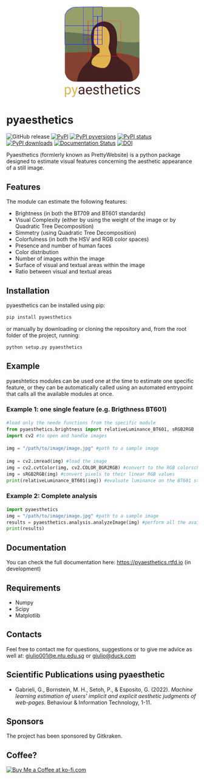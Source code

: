 <p align="center">
    <img width="200" src="https://github.com/Gabrock94/pyaesthetics/blob/master/docs/pyaesthetics_small.png" alt="Logo">
</p>

# pyaesthetics
![GitHub release](https://img.shields.io/github/release/Gabrock94/prettywebsite.svg)
[![PyPI](https://img.shields.io/pypi/v/pyaesthetics.svg)](https://badge.fury.io/py/pyaesthetics)
[![PyPI pyversions](https://img.shields.io/pypi/pyversions/pyaesthetics.svg)](https://pypi.python.org/pypi/pyaesthetics/)
[![PyPI status](https://img.shields.io/pypi/status/pyaesthetics.svg)](https://pypi.python.org/pypi/pyaesthetics/)
[![PyPI downloads](https://img.shields.io/pypi/dm/pyaesthetics.svg?label=PyPI%20downloads)](https://pypi.python.org/pypi/pyaesthetics/)
[![Documentation Status](https://readthedocs.org/projects/pyaesthetics/badge/?version=latest)](http://pyaesthetics.readthedocs.io/en/latest/?badge=latest)
[![DOI](https://zenodo.org/badge/129248933.svg)](https://zenodo.org/badge/latestdoi/129248933)

Pyaesthetics (formlerly known as PrettyWebsite) is a python package designed to estimate visual features concerning the aesthetic appearance of a still image.

## Features
The module can estimate the following features:
-  Brightness (in both the BT709 and BT601 standards)
-  Visual Complexity (either by using the weight of the image or by Quadratic Tree Decomposition)
-  Simmetry (using Quadratic Tree Decomposition)
-  Colorfulness (in both the HSV and RGB color spaces)
-  Presence and number of human faces
-  Color distribution
-  Number of images within the image
-  Surface of visual and textual areas within the image
-  Ratio between visual and textual areas

## Installation
pyaesthetics can be installed using pip:
```bash
pip install pyaesthetics
```
or manually by downloading or cloning the repository and, from the root folder of the project, running:
```bash
python setup.py pyaesthetics
```

## Example
pyaeshtetics modules can be used one at the time to estimate one specific feature, or they can be automatically called using an automated entrypoint that calls all the available modules at once. 

### Example 1: one single feature (e.g. Brigthness BT601)

```python
#load only the neede functions from the specific module
from pyaesthetics.brightness import relativeLuminance_BT601, sRGB2RGB
import cv2 #to open and handle images

img = "/path/to/image/image.jpg" #path to a sample image

img = cv2.imread(img) #load the image
img = cv2.cvtColor(img, cv2.COLOR_BGR2RGB) #convert to the RGB colorscheme
img = sRGB2RGB(img) #convert pixels to their linear RGB values
print(relativeLuminance_BT601(img)) #evaluate luminance on the BT601 standard
```
### Example 2: Complete analysis

```python
import pyaesthetics
img = "/path/to/image/image.jpg" #path to a sample image
results = pyaesthetics.analysis.analyzeImage(img) #perform all the availabe analysis using standard parameters
print(results)
```

## Documentation
You can check the full documentation here: https://pyaesthetics.rtfd.io (in development)

## Requirements
- Numpy
- Scipy
- Matplotlib

## Contacts
Feel free to contact me for questions, suggestions or to give me advice as well at: giulio001@e.ntu.edu.sg or giulio@duck.com

## Scientific Publications using pyaesthetic
- Gabrieli, G., Bornstein, M. H., Setoh, P., & Esposito, G. (2022). *Machine learning estimation of users’ implicit and explicit aesthetic judgments of web-pages*. Behaviour & Information Technology, 1-11.

## Sponsors
The project has been sponsored by Gitkraken. 

## Coffee?
<a href='https://ko-fi.com/B0B3K45F' target='_blank'><img height='36' style='border:0px;height:36px;' src='https://az743702.vo.msecnd.net/cdn/kofi2.png?v=0' border='0' alt='Buy Me a Coffee at ko-fi.com' /></a>
